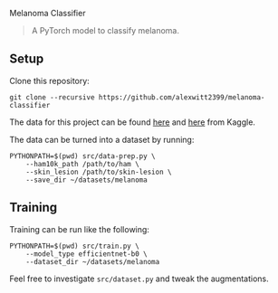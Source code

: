 Melanoma Classifier 
> A PyTorch model to classify melanoma.

## Setup

Clone this repository: 
```
git clone --recursive https://github.com/alexwitt2399/melanoma-classifier
```
The data for this project can be found 
[here](https://www.kaggle.com/kmader/skin-cancer-mnist-ham10000) and 
[here](https://www.kaggle.com/wanderdust/skin-lesion-analysis-toward-melanoma-detection) 
from Kaggle. 

The data can be turned into a dataset by running:
```
PYTHONPATH=$(pwd) src/data-prep.py \
    --ham10k_path /path/to/ham \
    --skin_lesion /path/to/skin-lesion \
    --save_dir ~/datasets/melanoma
```

## Training 

Training can be run like the following: 
```
PYTHONPATH=$(pwd) src/train.py \
    --model_type efficientnet-b0 \
    --dataset_dir ~/datasets/melanoma
```
Feel free to investigate `src/dataset.py` and tweak the augmentations.